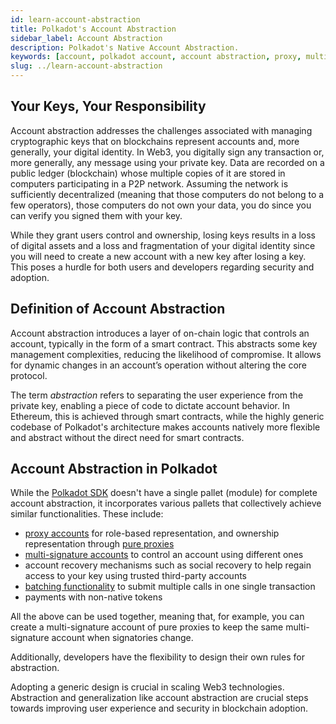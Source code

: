 ```yaml
---
id: learn-account-abstraction
title: Polkadot's Account Abstraction
sidebar_label: Account Abstraction
description: Polkadot's Native Account Abstraction.
keywords: [account, polkadot account, account abstraction, proxy, multisig, batch]
slug: ../learn-account-abstraction
---
```


## Your Keys, Your Responsibility

Account abstraction addresses the challenges associated with managing cryptographic keys that on
blockchains represent accounts and, more generally, your digital identity. In Web3, you digitally
sign any transaction or, more generally, any message using your private key. Data are recorded on a
public ledger (blockchain) whose multiple copies of it are stored in computers participating in a
P2P network. Assuming the network is sufficiently decentralized (meaning that those computers do not
belong to a few operators), those computers do not own your data, you do since you can verify you
signed them with your key.

While they grant users control and ownership, losing keys results in a loss of digital assets and a
loss and fragmentation of your digital identity since you will need to create a new account with a
new key after losing a key. This poses a hurdle for both users and developers regarding security and
adoption.

## Definition of Account Abstraction

Account abstraction introduces a layer of on-chain logic that controls an account, typically in the
form of a smart contract. This abstracts some key management complexities, reducing the likelihood
of compromise. It allows for dynamic changes in an account’s operation without altering the core
protocol.

The term _abstraction_ refers to separating the user experience from the private key, enabling a
piece of code to dictate account behavior. In Ethereum, this is achieved through smart contracts,
while the highly generic codebase of Polkadot's architecture makes accounts natively more flexible
and abstract without the direct need for smart contracts.

## Account Abstraction in Polkadot

While the [Polkadot SDK](https://github.com/paritytech/polkadot-sdk) doesn't have a single pallet
(module) for complete account abstraction, it incorporates various pallets that collectively achieve
similar functionalities. These include:

- [proxy accounts](./learn-proxies.md) for role-based representation, and ownership representation
  through [pure proxies](./learn-proxies.md#anonymous-proxy-pure-proxy)
- [multi-signature accounts](./learn-account-multisig.md) to control an account using different ones
- account recovery mechanisms such as social recovery to help regain access to your key using
  trusted third-party accounts
- [batching functionality](./learn-balance-transfers.md#batch-transfers) to submit multiple calls in
  one single transaction
- payments with non-native tokens

All the above can be used together, meaning that, for example, you can create a multi-signature
account of pure proxies to keep the same multi-signature account when signatories change.

Additionally, developers have the flexibility to design their own rules for abstraction.

Adopting a generic design is crucial in scaling Web3 technologies. Abstraction and generalization
like account abstraction are crucial steps towards improving user experience and security in
blockchain adoption.
